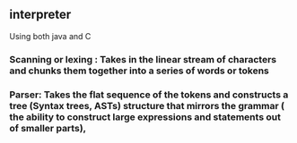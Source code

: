 ## interpreter
Using both java and C
### Scanning or lexing : Takes in the linear stream of characters and chunks them together into a series of words or tokens
### Parser: Takes the flat sequence of the tokens and constructs a tree (Syntax trees, ASTs) structure that mirrors the grammar ( the ability to construct large expressions and statements out of smaller parts),
### 
  

